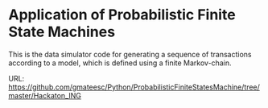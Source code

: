 # Application of Probabilistic Finite State Machines

This is the data simulator code for generating a sequence of transactions according to a model, which is defined using a finite Markov-chain. 

URL: https://github.com/gmateesc/Python/ProbabilisticFiniteStatesMachine/tree/master/Hackaton_ING



